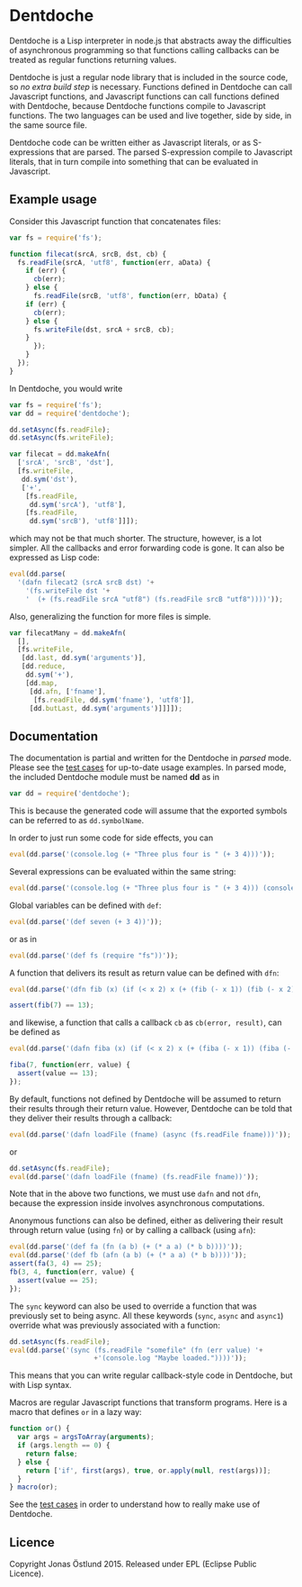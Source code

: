 # Dentdoche

Dentdoche is a Lisp interpreter in node.js that abstracts away the difficulties of asynchronous programming so that functions calling callbacks can be treated as regular functions returning values.

Dentdoche is just a regular node library that is included in the source code, so *no extra build step* is necessary. Functions defined in Dentdoche can call Javascript functions, and Javascript functions can call functions defined with Dentdoche, because Dentdoche functions compile to Javascript functions. The two languages can be used and live together, side by side, in the same source file.

Dentdoche code can be written either as Javascript literals, or as S-expressions that are parsed. The parsed S-expression compile to Javascript literals, that in turn compile into something that can be evaluated in Javascript.

## Example usage
Consider this Javascript function that concatenates files:
```js
var fs = require('fs');

function filecat(srcA, srcB, dst, cb) {
  fs.readFile(srcA, 'utf8', function(err, aData) {
    if (err) {
      cb(err);
    } else {
      fs.readFile(srcB, 'utf8', function(err, bData) {
	if (err) {
	  cb(err);
	} else {
	  fs.writeFile(dst, srcA + srcB, cb);
	}
      });
    }
  });
}
```
In Dentdoche, you would write
```js
var fs = require('fs');
var dd = require('dentdoche');

dd.setAsync(fs.readFile);
dd.setAsync(fs.writeFile);

var filecat = dd.makeAfn(
  ['srcA', 'srcB', 'dst'],
  [fs.writeFile,
   dd.sym('dst'),
   ['+',
    [fs.readFile,
     dd.sym('srcA'), 'utf8'],
    [fs.readFile,
     dd.sym('srcB'), 'utf8']]]);
```
which may not be that much shorter. The structure, however, is a lot simpler. All the callbacks and error forwarding code is gone. It can also be expressed as Lisp code:
```js
eval(dd.parse(
  '(dafn filecat2 (srcA srcB dst) '+
    '(fs.writeFile dst '+
    '  (+ (fs.readFile srcA "utf8") (fs.readFile srcB "utf8"))))'));
```
Also, generalizing the function for more files is simple.
```js
var filecatMany = dd.makeAfn(
  [],
  [fs.writeFile,
   [dd.last, dd.sym('arguments')],
   [dd.reduce,
    dd.sym('+'),
    [dd.map,
     [dd.afn, ['fname'], 
      [fs.readFile, dd.sym('fname'), 'utf8']],
     [dd.butLast, dd.sym('arguments')]]]]);
```
## Documentation
The documentation is partial and written for the Dentdoche in *parsed* mode. Please see the [test cases](test/) for up-to-date usage examples. In parsed mode, the included Dentdoche module must be named **dd** as in
```js
var dd = require('dentdoche');
```
This is because the generated code will assume that the exported symbols can be referred to as ```dd.symbolName```.

In order to just run some code for side effects, you can
```js
eval(dd.parse('(console.log (+ "Three plus four is " (+ 3 4)))'));
```
Several expressions can be evaluated within the same string:
```js
eval(dd.parse('(console.log (+ "Three plus four is " (+ 3 4))) (console.log "Hello!")'));
```
Global variables can be defined with ```def```:
```js
eval(dd.parse('(def seven (+ 3 4))'));
```
or as in
```js
eval(dd.parse('(def fs (require "fs"))'));
```
A function that delivers its result as return value can be defined with ```dfn```:
```js
eval(dd.parse('(dfn fib (x) (if (< x 2) x (+ (fib (- x 1)) (fib (- x 2)))))'));

assert(fib(7) == 13);
```
and likewise, a function that calls a callback ```cb``` as ```cb(error, result)```, can be defined as
```js
eval(dd.parse('(dafn fiba (x) (if (< x 2) x (+ (fiba (- x 1)) (fiba (- x 2)))))'));

fiba(7, function(err, value) {
  assert(value == 13);
});            
```
By default, functions not defined by Dentdoche will be assumed to return their results through their return value. However, Dentdoche can be told that they deliver their results through a callback:
```js
eval(dd.parse('(dafn loadFile (fname) (async (fs.readFile fname)))'));
```
or
```js
dd.setAsync(fs.readFile);
eval(dd.parse('(dafn loadFile (fname) (fs.readFile fname))'));
```
Note that in the above two functions, we must use ```dafn``` and not ```dfn```, because the expression inside involves asynchronous computations.

Anonymous functions can also be defined, either as delivering their result through return value (using ```fn```) or by calling a callback (using ```afn```):
```js
eval(dd.parse('(def fa (fn (a b) (+ (* a a) (* b b))))'));
eval(dd.parse('(def fb (afn (a b) (+ (* a a) (* b b))))'));
assert(fa(3, 4) == 25);
fb(3, 4, function(err, value) {
  assert(value == 25);
});
```
The ```sync``` keyword can also be used to override a function that was previously set to being async. All these keywords (```sync```, ```async``` and ```async1```) override what was previously associated with a function:
```js
dd.setAsync(fs.readFile);
eval(dd.parse('(sync (fs.readFile "somefile" (fn (err value) '+
                     +'(console.log "Maybe loaded."))))'));
```
This means that you can write regular callback-style code in Dentdoche, but with Lisp syntax.

Macros are regular Javascript functions that transform programs. Here is a macro that defines ```or``` in a lazy way:
```js
function or() {
  var args = argsToArray(arguments);
  if (args.length == 0) {
    return false;
  } else {
    return ['if', first(args), true, or.apply(null, rest(args))];
  }
} macro(or);
```

See the [test cases](test/) in order to understand how to really make use of Dentdoche.

## Licence
Copyright Jonas Östlund 2015.
Released under EPL (Eclipse Public Licence).